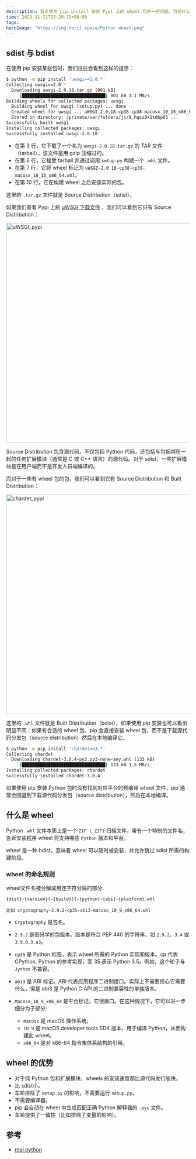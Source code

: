 ```yaml
---
description: 有关使用 pip install 安装 Pypi 上的 wheel 包的一些问题，包括什么是 wheel、source distribution 与 built distribution 的区别、wheel 的优势等内容。
time: 2023-11-21T18:20:19+08:00
tags: 
heroImage: "https://img.foril.space/Python wheel.png"
---
```


## sdist 与 bdist

在使用 pip 安装某些包时，我们往往会看到这样的提示：

```sh
$ python -m pip install 'uwsgi==2.0.*'
Collecting uwsgi==2.0.*
  Downloading uwsgi-2.0.18.tar.gz (801 kB)
     |████████████████████████████████| 801 kB 1.1 MB/s
Building wheels for collected packages: uwsgi
  Building wheel for uwsgi (setup.py) ... done
  Created wheel for uwsgi ... uWSGI-2.0.18-cp38-cp38-macosx_10_15_x86_64.whl
  Stored in directory: /private/var/folders/jc/8_hqsz0x1tdbp05 ...
Successfully built uwsgi
Installing collected packages: uwsgi
Successfully installed uwsgi-2.0.18
```

- 在第 3 行，它下载了一个名为 `uwsgi-2.0.18.tar.gz` 的 TAR 文件（tarball），该文件是用 gzip 压缩过的。
- 在第 6 行，它接受 tarball 并通过调用 `setup.py` 构建一个 `.whl` 文件。
- 在第 7 行，它将 wheel 标记为 `uWSGI-2.0.18-cp38-cp38-macosx_10_15_x86_64.whl`。
- 在第 10 行，它在构建 wheel 之后安装实际的包。

这里的 `.tar.gz` 文件就是 Source Distribution（sdist）。

如果我们查看 Pypi 上的 [uWSGI 下载文件](https://pypi.org/project/uWSGI/#files) ，我们可以看到它只有 Source Distribution：

<img alt="uWSGI_pypi" src="https://img.foril.space/uWSGI_pypi.png" width=600px style="display: block; margin:10px auto"/>

Source Distribution 包含源代码，不仅包括 Python 代码，还包括与包捆绑在一起的任何扩展模块（通常是 C 或 C++ 语言）的源代码。对于 sdist，一些扩展模块是在用户端而不是开发人员端编译的。

而对于一些有 wheel 包的包，我们可以看到它有 Source Distribution 和 Built Distribution：

<img alt="chardet_pypi" src="https://img.foril.space/chardet_pypi.png" width=600px style="display: block; margin:10px auto"/>

这里的 `.whl` 文件就是 Built Distribution（bdist），如果使用 pip 安装也可以看出明显不同：如果有合适的 wheel 包，pip 会直接安装 wheel 包，而不是下载源代码分发包（source distribution）然后在本地编译它。

```sh
$ python -m pip install 'chardet==3.*'
Collecting chardet
  Downloading chardet-3.0.4-py2.py3-none-any.whl (133 kB)
     |████████████████████████████████| 133 kB 1.5 MB/s
Installing collected packages: chardet
Successfully installed chardet-3.0.4
```

如果使用 pip 安装 Python 包时没有找到对应平台的预编译 wheel 文件，pip 通常会回退到下载源代码分发包（source distribution），然后在本地编译。

## 什么是 wheel

Python `.whl` 文件本质上是一个 `ZIP (.ZIP)` 归档文件，带有一个特制的文件名，告诉安装程序 wheel 将支持哪些 `Python` 版本和平台。

wheel 是一种 bdist。意味着 wheel 可以随时被安装，并允许跳过 sdist 所需的构建阶段。

### wheel 的命名规则

wheel文件名被分解成用连字符分隔的部分:

```
{dist}-{version}(-{build})?-{python}-{abi}-{platform}.whl

比如 cryptography-2.9.2-cp35-abi3-macosx_10_9_x86_64.whl
```

- `Cryptography` 是包名。

- `2.9.2` 是密码学的包版本。版本是符合 PEP 440 的字符串，如 `2.9.2`、`3.4` 或 `3.9.0.3.a3`。
- `cp35` 是 Python 标签，表示 wheel 所需的 Python 实现和版本。cp 代表 CPython, Python 的参考实现，而 35 表示 Python 3.5。例如，这个轮子与 `Jython` 不兼容。
- `abi3` 是 ABI 标记。ABI 代表应用程序二进制接口。实际上不需要担心它需要什么，但是 abi3 是 Python C API 的二进制兼容性的单独版本。
- `Macosx_10_9_x86_64` 是平台标记，它很拗口。在这种情况下，它可以进一步细分为子部分:
    - `macosx` 是 macOS 操作系统。
    - `10_9` 是 macOS developer tools SDK 版本，用于编译 Python，从而构建此 wheel。
    - `x86_64` 是对 x86-64 指令集体系结构的引用。


## wheel 的优势

- 对于纯 Python 包和扩展模块，wheels 的安装速度都比源代码发行版快。
- 比 sdist小。
- 车轮排除了 `setup.py` 的影响，不需要运行 `setup.py`。
- 不需要编译器。
- pip 会自动在 wheel 中生成匹配正确 Python 解释器的 `.pyc` 文件。
- 车轮提供了一致性（比如排除了变量的影响）。

## 参考

- [real python](https://realpython.com/python-wheels/)